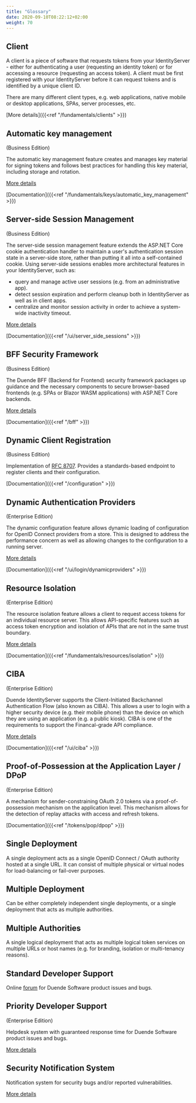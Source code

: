 ```yaml
---
title: "Glossary"
date: 2020-09-10T08:22:12+02:00
weight: 70
---
```


## Client

A client is a piece of software that requests tokens from your IdentityServer - either for authenticating a user (requesting an identity token) or for accessing a resource (requesting an access token). A client must be first registered with your IdentityServer before it can request tokens and is identified by a unique client ID.

There are many different client types, e.g. web applications, native mobile or desktop applications, SPAs, server processes, etc.

[More details]({{<ref "/fundamentals/clients" >}})

## Automatic key management
(Business Edition)

The automatic key management feature creates and manages key material for signing tokens and follows best practices for handling this key material, including storage and rotation.

[More details](https://blog.duendesoftware.com/posts/20201028_key_management/)

[Documentation]({{<ref "/fundamentals/keys/automatic_key_management" >}})


## Server-side Session Management
(Business Edition)

The server-side session management feature extends the ASP.NET Core cookie authentication handler to maintain a user's authentication session state in a server-side store, rather than putting it all into a self-contained cookie. Using server-side sessions enables more architectural features in your IdentityServer, such as:

* query and manage active user sessions (e.g. from an administrative app).
* detect session expiration and perform cleanup both in IdentityServer as well as in client apps.
* centralize and monitor session activity in order to achieve a system-wide inactivity timeout.

[More details](https://blog.duendesoftware.com/posts/20220406_session_management/)

[Documentation]({{<ref "/ui/server_side_sessions" >}})


## BFF Security Framework
(Business Edition)

The Duende BFF (Backend for Frontend) security framework packages up guidance and the necessary components to secure browser-based frontends (e.g. SPAs or Blazor WASM applications) with ASP.NET Core backends.

[More details](https://blog.duendesoftware.com/posts/20210326_bff/)

[Documentation]({{<ref "/bff" >}})


## Dynamic Client Registration
(Business Edition)

Implementation of [RFC 8707](https://tools.ietf.org/html/rfc8707). Provides a standards-based endpoint to register clients and their configuration.

[Documentation]({{<ref "/configuration" >}})

## Dynamic Authentication Providers
(Enterprise Edition)

The dynamic configuration feature allows dynamic loading of configuration for OpenID Connect providers from a store.
This is designed to address the performance concern as well as allowing changes to the configuration to a running server.

[More details](https://blog.duendesoftware.com/posts/20210517_dynamic_providers/)

[Documentation]({{<ref "/ui/login/dynamicproviders" >}})


## Resource Isolation
(Enterprise Edition)

The resource isolation feature allows a client to request access tokens for an individual resource server.
This allows API-specific features such as access token encryption and isolation of APIs that are not in the same trust boundary.

[More details](https://blog.duendesoftware.com/posts/20201230_resource_isolation/)

[Documentation]({{<ref "/fundamentals/resources/isolation" >}})


## CIBA
(Enterprise Edition)

Duende IdentityServer supports the Client-Initiated Backchannel Authentication Flow (also known as CIBA).
This allows a user to login with a higher security device (e.g. their mobile phone) than the device on which they are using an application (e.g. a public kiosk).
CIBA is one of the requirements to support the Financal-grade API compliance.

[More details](https://blog.duendesoftware.com/posts/20220107_ciba/)

[Documentation]({{<ref "/ui/ciba" >}})

## Proof-of-Possession at the Application Layer / DPoP
(Enterprise Edition)

A mechanism for sender-constraining OAuth 2.0 tokens via a proof-of-possession mechanism on the application level. This mechanism allows for the detection of replay attacks with access and refresh tokens.

[Documentation]({{<ref "/tokens/pop/dpop" >}})

## Single Deployment
A single deployment acts as a single OpenID Connect / OAuth authority hosted at a single URL. It can consist of multiple physical or virtual nodes for load-balancing or fail-over purposes.

## Multiple Deployment
Can be either completely independent single deployments, or a single deployment that acts as multiple authorities.

## Multiple Authorities
A single logical deployment that acts as multiple logical token services on multiple URLs or host names (e.g. for branding, isolation or multi-tenancy reasons).

## Standard Developer Support
Online [forum](https://github.com/DuendeSoftware/Support/issues/) for Duende Software product issues and bugs.


## Priority Developer Support
(Enterprise Edition)

Helpdesk system with guaranteed response time for Duende Software product issues and bugs.

[More details](https://duendesoftware.com/license/PrioritySupportLicense.pdf)


## Security Notification System
Notification system for security bugs and/or reported vulnerabilities.

[More details](https://docs.duendesoftware.com/identityserver/v6/overview/security/#vulnerability-management-process)
